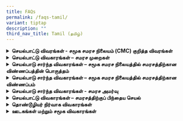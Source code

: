```yaml
---
title: FAQs
permalink: /faqs-tamil/
variant: tiptap
description: ""
third_nav_title: Tamil (தமிழ்)
---
```

<div data-type="detailGroup" class="isomer-accordion isomer-accordion-white">
<details class="isomer-details">
<summary><strong>செயல்பாட்டு விவரங்கள் - சமூக சமரச நிலையம் (CMC) குறித்த விவரங்கள்</strong>
</summary>
<div data-type="detailsContent" class="isomer-details-content">
<blockquote>
<p>சமூக சமரச நிலையம் (CMC) என்ன செய்கிறது?</p>
</blockquote>
<p>சட்ட அமைச்சின் கீழ் செயல்படும் சமூக சமரச நிலையம் (CMC), உறவுமுறை சார்ந்த
மற்றும் சமூகச் சர்ச்சைகளை சந்திக்கும் சிங்கப்பூர் குடியிருப்பாளர்களுக்கு
சமரச சேவையை வழங்குகிறது.</p>
<p>இந்த சேவை&nbsp;இலவசமாக&nbsp;வழங்கப்படுகிறது.</p>
<p></p>
<blockquote>
<p>சமரசத்தின் நன்மைகள் என்ன?</p>
</blockquote>
<p>CMC-யில் நடைபெறும் சமரசம் பின்வரும் நன்மைகளை வழங்குகிறது:</p>
<ul data-tight="true" class="tight">
<li>
<p>செலவு: இந்த சேவை&nbsp;இலவசம்.</p>
</li>
<li>
<p>தனியுரிமை: சமரசத்தின் போது விவாதிக்கப்படும் விஷயங்கள் மற்றும் தரப்பினரின்
அடையாளம் இரகசியமாக வைக்கப்படும்.</p>
</li>
<li>
<p>நேரம்: ஒரு சமரச அமர்வு வழக்கமாக சுமார் இரண்டு மணிநேரம் நடைபெறும். இது
திங்கள் முதல் வெள்ளி வரை மற்றும் சனிக்கிழமைகளில் காலை நேரத்தில் நடைபெறும்.</p>
</li>
<li>
<p>இருப்பிடம்: நாங்கள் சட்ட அமைச்சின் சேவை நிலையத்தில் நேரில் சமரச சேவையையும்,
நாடு முழுவதும் உள்ள 18 தீவளாவிய சமரச இடங்களிலும் சேவையையும் வழங்குகிறோம்.
குறைந்த சிக்கலுடைய சர்ச்சைகளுக்கு மெய்நிகர் (இணையவழி) சமரச சேவையும் வழங்கப்படுகிறது.</p>
</li>
</ul>
<p>CMC-யில் சமரசத்திற்காக விண்ணப்பிப்பதற்கு முன்,&nbsp;நீங்கள் எந்த ஆதாரத்தையும்
சமர்ப்பிக்க வேண்டிய அவசியம் இல்லை.</p>
</div>
</details>
<details class="isomer-details">
<summary><strong>செயல்பாட்டு விவகாரங்கள் – சமரச முறைகள்</strong>
</summary>
<div data-type="detailsContent" class="isomer-details-content">
<blockquote>
<p>சமூக சமரச நிலையத்தில் (CMC) சமரசம் எங்கே நடைபெறுகிறது?</p>
</blockquote>
<p>சமூக சமரச நிலையத்தின் (CMC) சமரசமானது 45 Maxwell Road, The URA Centre
(East Wing), #07-11, Singapore 069118 என்ற முகவரியில் நடைபெறுகிறது.</p>
<p>நீதிமன்றம் பரிந்துரைத்த மற்றும் வழிநடத்தும் சமரசம் பின்வரும் நேரங்களில்
நடைபெறுகிறது:</p>
<ul data-tight="true" class="tight">
<li>
<p>திங்கள் முதல் வெள்ளி வரை, காலை 9.00 மணி முதல் மதியம் 1.00 மணி வரை</p>
</li>
</ul>
<p>தன்னார்வ சமரசம் பின்வரும் நேரங்களில் நடைபெறுகிறது:</p>
<ul data-tight="true" class="tight">
<li>
<p>திங்கள் முதல் வெள்ளி வரை, மதியம் 2.00 மணி முதல் மாலை 6.00 மணி வரை</p>
</li>
<li>
<p>சனிக்கிழமைகளில், காலை 9.00 மணி முதல் மதியம் 1.00 மணி வரை</p>
</li>
</ul>
<p>ஞாயிற்றுக்கிழமைகளில் மற்றும் பொது விடுமுறைகளில் எங்கள் சேவை முடக்கப்பட்டிருக்கும்.</p>
<p><strong>சட்ட அமைச்சின் சேவை நிலைத்தில் உள்ள சமூக சமரச நிலையத்தைத் தவிர, நாங்கள்&nbsp;18 தீவளாவிய சமரச இடங்களில்&nbsp;தொண்டூழிய சமரசத்தையும் வழங்குகிறோம்:</strong>
</p>
<ul data-tight="true" class="tight">
<li>
<p>ஏஸ் த பிளேஸ் சமூக மன்றம்</p>
</li>
<li>
<p>பிடோக் சமூக நிலையம்</p>
</li>
<li>
<p>சி யுவான் சமூக மன்றம்</p>
</li>
<li>
<p>கிளமெண்டி சமூக மன்றம்</p>
</li>
<li>
<p>கேலாங் செராய் சமூக மன்றம்@விஸ்மா கேலாங் செராய்</p>
</li>
<li>
<p>மெக்பர்சன் சமூக மன்றம்</p>
</li>
<li>
<p>நீ சூன் ஈஸ்ட் சமூக மன்றம்</p>
</li>
<li>
<p>பாய லேபார் கோவன் சமூக மன்றம்</p>
</li>
<li>
<p>தோ பாயோ வெஸ்ட் சமூக மன்றம்</p>
</li>
<li>
<p>தெலுக் பிளாங்கா சமூக மன்றம்</p>
</li>
<li>
<p>சர்வீஸ்எஸ்ஜி நிலையம் ஒன் பொங்கோல்</p>
</li>
<li>
<p>சர்வீஸ்எஸ்ஜி நிலையம் நமது தெம்பினிஸ் நடுவம்</p>
</li>
<li>
<p>சர்வீஸ்எஸ்ஜி@கியட் ஹொங் சமூக மன்றம்</p>
</li>
<li>
<p>சர்வீஸ்எஸ்ஜி நிலையம்@ஃபரண்ட்டியர் சமூக மன்றம்</p>
</li>
<li>
<p>சர்வீஸ்எஸ்ஜி நிலையம் புக்கிட் மேரா</p>
</li>
<li>
<p>சர்வீஸ்எஸ்ஜி நிலையம் உட்லண்ட்ஸ்</p>
</li>
<li>
<p>தெம்பினிஸ் ஈஸ்ட் அக்கம்பக்கக் காவல் சாவடி</p>
</li>
<li>
<p>தெம்பினிஸ் நார்த் அக்கம்பக்கக் காவல் சாவடி</p>
</li>
</ul>
<blockquote>
<p>Zoom மூலம் சமரசம் நடத்தப்படுமா?</p>
</blockquote>
<p>குறைந்த சிக்கலுடைய வழக்குகளுக்கு, மெய்நிகர் (இணையவழி) சமரச சேவை வழங்கப்படலாம்.</p>
</div>
</details>
<details class="isomer-details">
<summary><strong>செயல்பாடு சார்ந்த விவகாரங்கள் – சமூக சமரச நிலையத்தில் சமரசத்திற்கான விண்ணப்பத்தின் பொருத்தம்</strong>
</summary>
<div data-type="detailsContent" class="isomer-details-content">
<blockquote>
<p>சமூக சமரச நிலையத்தில் (CMC) சமரசத்திற்கு ஏற்ற சர்ச்சைகள் என்னென்ன?</p>
</blockquote>
<p>அக்கம்பக்கத்தார், குடும்ப உறுப்பினர்கள், நண்பர்கள், சக ஊழியர்கள், வீட்டுவாடகையாளர்,
வீட்டு உரிமையாளர் அல்லது பிற நபர்களுடன் ஏற்படும் உறவுமுறை சார்ந்த சர்ச்சைகள்
ஆகியவற்றுக்குத் தீர்வாக CMC-யில் சமரசம் ஒரு நல்ல விருப்பமாகும்.</p>
<p>எனினும், ஒப்பந்தம் சார்ந்த அல்லது வர்த்தக சார்ந்த சர்ச்சைகளுக்கு இது பொருத்தமானதல்ல.</p>
<p>CMC-யில் சமரசத்திற்கு ஏற்ற சர்ச்சைகளின் முழுமையான பட்டியலுக்காக, தயவுசெய்து&nbsp;
<a href="https://cmc.mlaw.gov.sg/disputes-suitable-for-mediation-tamil/" rel="noopener noreferrer nofollow" target="_blank"><u>இங்கே</u>
</a>கிளிக் செய்க.</p>
<blockquote>
<p>எந்த விசாரணையும் மேற்கொள்ளாமல் சமரச விண்ணப்பத்தை சமூக சமரச நிலையம் ஏன்
ஏற்றுக்கொள்கிறது?</p>
</blockquote>
<p>CMC விசாரணைகளை மேற்கொள்வதில்லை. சர்ச்சைக்குரிய தரப்பினரிடையே விவாதங்களை
எளிதாக்குவதே எங்களின் முதன்மையான நோக்கமாகும். சமரசம் மூலம், தரப்பினர் திறம்பட
கருத்துக்களைப் பரிமாறிக் கொள்ளவும், தீர்வுகளை ஆராயவும், பரஸ்பர நன்மை பயக்கும்
ஒப்பந்தங்களை எட்டவும் உதவுவதையே நாங்கள் நோக்கமாகக் கொண்டுள்ளோம்.</p>
<blockquote>
<p>தனியார் கூட்டுரிமை வீடு அல்லது தரை வீட்டில் அக்கம்பக்கத்தார் சர்ச்சைகள்
தொடர்பான வழக்குகளை சமூக சமரச நிலையத்தில் ஏற்கப்படுமா?</p>
</blockquote>
<p>தரை வீடுகள், கூட்டுரிமை வீடுகள் மற்றும் தனியார் அடுக்குமாடிக் குடியிருப்புகள்
உள்ளிட்ட பொது மற்றும் தனியார் குடியிருப்புப் பேட்டைகளில் அக்கம்பக்கத்தார்
சர்ச்சைகள் சம்பந்தப்பட்ட வழக்குகளை நாங்கள் ஏற்றுக்கொள்கிறோம்.</p>
<blockquote>
<p>என் பிரதான வீட்டுவாடகையாளர் அல்லது வீட்டு உரிமையாளருடன் எனக்கு சர்ச்சை
இருந்தால், CMC சமரசம் செய்யுமா?</p>
</blockquote>
<p>வீட்டு உரிமையாளரும் வீட்டுவாடகையாளரும் அல்லது துணை-வாடகையாளர்களும் இடையே
உள்ள ஒப்பந்தமில்லா சர்ச்சைகளுக்காக, நாங்கள் சமரச சேவையை வழங்குகிறோம்.</p>
<blockquote>
<p>சமூக சமரச நிலையத்தில் வழக்குத் தொடர எனக்கு ஆதாரம் தேவையா?</p>
</blockquote>
<p>சமூக சமரச நிலையத்தில் சமரசத்திற்கு விண்ணப்பிப்பதற்கு முன் நீங்கள் எந்த
ஆதாரத்தையும் சமர்ப்பிக்க வேண்டியதில்லை.</p>
<blockquote>
<p>சமரச அமர்வில் எத்தனை பேர் கலந்து கொள்ளலாம்?</p>
</blockquote>
<p>குடும்பச் சர்ச்சைகளைத் தவிர்த்து, சர்ச்சையில் நேரடியாக ஈடுபட்டுள்ள ஒவ்வொரு
தரப்பினரில் இருந்தும் இரண்டு நபர்கள் வரை சமரச அமர்வில் கலந்துகொள்ள அனுமதிக்கிறோம்.
ஒரு தீவளாவிய சமரச அமர்வுக்கு, ஒவ்வொரு தரப்பில் இருந்தும் ஒருவர் மட்டுமே
அமர்வில் கலந்துகொள்வார்.</p>
<blockquote>
<p>என் சார்பாக எனது குடும்ப உறுப்பினர்கள்/முகவரை என்னால் சமரச அமர்வில் கலந்துகொள்ள
வைக்க முடியுமா?</p>
</blockquote>
<p>உங்கள் குடும்ப உறுப்பினர் அல்லது முகவருக்கு உங்கள் விவகாரங்களை நிர்வகிக்க
பவர் ஆஃப் அட்டர்னி (பகராள் செயலுரிமைப் பத்திரம்) வழங்கப்பட்டிருந்தால்,
உங்கள் சார்பாக அவர்கள் அமர்வில் கலந்துகொள்ள நீங்கள் அங்கீகாரம் அளிக்கலாம்.
மற்ற எல்லா காரணங்களுக்காகவும், தயவுசெய்து எங்களைத் தொடர்பு கொள்ளவும். நீதிமன்றத்தால்
வழிகாட்டப்பட்ட சமரசத்திற்கு, நீதிமன்ற உத்தரவில் குறிப்பிடப்பட்டுள்ள தரப்பினர்
மட்டுமே சமரச அமர்வில் கலந்து கொள்வார்கள்.</p>
<blockquote>
<p>என்னுடன் சமரசத்தில் கலந்துகொள்ள எனக்கு ஒரு வழக்குரைஞர் கிடைப்பாரா?</p>
</blockquote>
<p>சமூக சமரச நிலையத்தில், வழக்குரைஞர்கள் இரு தரப்பினருடனும் சமரச அமர்வுகளில்
கலந்துகொள்ள அனுமதிக்கப்படுவதில்லை. உங்களுக்கு சட்ட ஆலோசனை தேவைப்பட்டால்,
சமரச அமர்வுக்கு முன் அதைத் தனியாகப் பெறுமாறு அறிவுறுத்தப்படுகிறது.</p>
</div>
</details>
<details class="isomer-details">
<summary><strong>செயல்பாடு சார்ந்த விவகாரங்கள் – சமூக சமரச நிலையத்தில் சமரசத்திற்கான விண்ணப்பம்</strong>
</summary>
<div data-type="detailsContent" class="isomer-details-content">
<blockquote>
<p>சமரசத்திற்கு விண்ணப்பித்த பிறகு என்ன நடக்கும்?</p>
</blockquote>
<p>தன்னார்வ சமரசத்திற்கான உங்கள் விண்ணப்பம் சமூக சமரச நிலையத்தில் (CMC) பெறப்பட்டவுடன்,
பின்வரும் செயல்முறை மேற்கொள்ளப்படும்:</p>
<ol data-tight="true" class="tight">
<li>
<p><strong>ஒப்புகை</strong>: உங்கள் சமரச விண்ணப்பத்திற்கான ஒப்புதல் அறிவிப்பை
நீங்கள் பெறுவீர்கள்.</p>
</li>
<li>
<p><strong>மதிப்பீடு</strong>: உங்கள் வழக்கு சமரசத்திற்கு பொருத்தமானதா என்பதைத்
தீர்மானிக்க, நாங்கள் அதை மதிப்பீடு செய்வோம்.</p>
</li>
<li>
<p><strong>மற்ற தரப்பிற்கு அழைப்பு (பிரதிவாதி)</strong>: உங்கள் வழக்கு CMC-யில்
சமரசத்திற்கு பொருத்தமானது என தீர்மானிக்கப்படின், நாங்கள் பிரதிவாதியை சமரசத்திற்கு
அழைத்து, அவரிடமிருந்து பெறப்படும் பதிலை உங்களிடம் பகிர்வோம்.</p>
</li>
<li>
<p><strong>நேரத்திட்டத்தை அமைத்தல்</strong>: இரு தரப்பினரும் சமரசத்தில் பங்கேற்பதற்கு
ஒத்துக் கொண்டால், நாங்கள் அமர்வை திட்டமிட்டு, அதன் தேதி, நேரம் மற்றும்
இடம் குறித்து உங்களுக்கு தெரிவிப்போம்.</p>
</li>
<li>
<p><strong>சமரச அமர்வு</strong>: தேர்வுசெய்யப்பட்ட நாளில், நீங்களும் பிரதிவாதியும்
எங்கள் சமரச நிபுணர்(களுடன்) சந்திப்பீர்கள். சமரச நிபுணர்(கள்) இரு தரப்புகளுக்கும்
இடையில் ஒரு கருத்து பரிமாற்றத்தை எளிதாக்கி, நல்ல புரிதலும், வாய்ப்புள்ள
சமாதான தீர்வும் ஏற்பட உதவுவார்கள்.</p>
</li>
<li>
<p><strong>முடிவு</strong>: உடன்பாடு எட்டப்பட்டவுடன், எங்கள் சமரச நிபுணர்(கள்)
விதிகளை ஆவணப்படுத்துவார்கள். கையொப்பமிடும் முன் அந்த ஆவணத்தை நீங்கள் மீளாய்வு
செய்யும் வாய்ப்பு பெறுவீர்கள்.
<br>நீங்கள் கையொப்பமிட்ட ஒப்பந்தத்தின் நகலையும் பெறுவீர்கள்.</p>
</li>
</ol>
<p>உடன்பாடு எட்டப்படவில்லை என்றால், அமர்வு மரியாதையுடன் முடிக்கப்படும்.
<br>தகராறைத் தீர்க்கும் மற்ற விருப்பங்களை நீங்கள் ஆராயலாம், இதில் சட்ட ஆலோசனை
பெறுவதோ அல்லது நீதிமன்றத்தில் வழக்கு தாக்கல் செய்வதோ அடங்கும்.</p>
<ol start="7" data-tight="true" class="tight">
<li>
<p><strong>தொடர்ந்து செயல்படுதல்</strong>: தேவைப்பட்டால், CMC தொடர்ச்சியான
சமரச அமர்வுகளையும் வழங்கலாம்.</p>
</li>
</ol>
<blockquote>
<p>பிரதிவாதி சமூக சமரச நிலையத்தின் அழைப்பைப் புறக்கணித்தாலோ அல்லது நிராகரித்தாலோ,
எனக்கு வேறு என்ன வழிகள் உள்ளன?</p>
</blockquote>
<p>தன்னார்வ சமரசத்திற்கு, இரு தரப்பினரும் பங்கேற்கத் தயாராக இருக்கும்போது
மட்டுமே, நாங்கள் ஒரு சமரச அமர்வுக்கு ஏற்பாடு செய்ய முடியும்.</p>
<p><strong><u>அக்கம்பக்கத்தார் அல்லாதவருடனான சர்ச்சைகள்</u></strong>
</p>
<p>பிரதிவாதி சமரச அழைப்பை நிராகரித்தாலோ அல்லது அதற்குப் பதிலளிக்கத் தவறினாலோ,
இந்தச் சர்ச்சையைத் தீர்ப்பதற்கான பிற வழிகளை நீங்கள் ஆராயலாம், அதில் சட்ட
ஆலோசனையைப் பெறுவது அல்லது நீதிமன்றங்களில் வழக்கு தாக்கல் செய்வது ஆகியவை
அடங்கும்.</p>
<p><strong><u>தெம்பனிஸ் அக்கம்பக்கத்தாரின் சர்ச்சைகள் (தொடக்கக் கட்டத்தின்போது)</u></strong>
</p>
<p>பிரதிவாதி சமரச அழைப்பை நிராகரித்தாலோ அல்லது அதற்குப் பதிலளிக்கத் தவறினாலோ,
வார நாட்களில் காலை 9 மணி முதல் இரவு 9 மணி வரை, 3300 3300 என்ற நேரடித் தொலைப்பேசி
எண்ணை அழைப்பதன் மூலம் சமூகத் தொடர்புகள் பிரிவின் (Community Relations Unit,
CRU) உதவியை நீங்கள் நாடலாம்.</p>
<p><strong><u>மற்ற அனைத்து நகரங்களிலுள்ள அக்கம்பக்கத்தாரின் சர்ச்சைகள் (தொடக்கக் கட்டத்தின்போது)</u></strong>
</p>
<p>பிரதிவாதி பதிலளிக்க மறுத்தால் அல்லது பதிலளிக்கத் தவறினால், இறுதி முடிவைத்
தெரிவிக்கும் கடிதம் ஒன்றை உங்களுக்கு அனுப்புவோம். சமூக சர்ச்சை தீர்வு மன்றத்தில்
(CDRT) கோரிக்கை தாக்கல் செய்ய உங்களுக்கு ஒரு விருப்புரிமை இருக்கும்.</p>
</div>
</details>
<details class="isomer-details">
<summary><strong>செயல்பாடு சார்ந்த விவகாரங்கள் - சமரச அமர்வு</strong>
</summary>
<div data-type="detailsContent" class="isomer-details-content">
<blockquote>
<p>சமரசத்தின் போது என்ன நடக்கிறது?</p>
</blockquote>
<p>இது சமூக சமரச நிலையத்தின் (CMC) சமரசச் செயல்முறை:</p>
<p><strong>பதிவுசெய்தல்</strong>: அமர்வு நேரத்திற்குக் குறைந்தது 20 நிமிடங்களுக்கு
முன்பு வருகைதாரராகவும். எங்கள் அதிகாரி உங்களை வரவேற்று, தரப்பினரின் அடையாளங்களைச்
சரிபார்த்து, சமரச அமர்வு தொடங்குவதற்கு முன் அனைத்தும் ஒழுங்காக இருப்பதை
உறுதி செய்வார்.</p>
<p><strong>தொடக்க அறிவிப்பு</strong>: எங்கள் சமரச நிபுணர்(கள்) உங்களையும்
மற்ற தரப்பினரையும் சமரச அறைக்கு அழைப்பார்கள். அங்கு நீங்கள் இருவரும் அமர்வீர்கள்.
<br>பின்னர் சமரச நிபுணர்(கள்) சமரச செயல்முறை மற்றும் சில அடிப்படை விதிகளை
விளக்கும் தொடக்க அறிவிப்புடன்அமர்வைத் தொடங்குவார்கள்.</p>
<p><strong>கூட்டு அமர்வு</strong>: விண்ணப்பதாரர், சமரசத்திற்கு கொண்டுவரப்பட்ட
சிக்கல்கள் மற்றும் பிரச்சினைகளை பகிர்ந்து கொள்வதன் மூலம்ஆரம்பிப்பார். பின்னர்
பிரதிவாதிக்கு பதிலளிக்கும் வாய்ப்பு வழங்கப்படும்.
<br>எங்கள் சமரச நிபுணர்(கள்) முக்கியமான விவகாரங்களை சுருக்கமாக தொகுத்து விளக்குவார்கள்.
<br><strong>தனிப்பட்ட அமர்வு</strong>: சில நுணுக்கமான அல்லது உணர்வுப்பூர்வமான
விவகாரங்கள் தனியாக விவாதிக்கப்பட வேண்டியிருப்பின், சமரச நிபுணர்(கள்) ஒவ்வொரு
தரப்பினருடனும் தனித்தனியாகப் பேசலாம்.
<br>தனிப்பட்ட அமர்வில் பகிரப்படும் தகவல்கள் இரகசியமாக வைக்கப்படும், அத்தகைய
தகவலை வெளியிட அனுமதி அளிக்கப்படாத வரை.</p>
<p>எங்கள் சமரச நிபுணர்(கள்), இரு தரப்புகளுடனும் வெவ்வேறு தீர்வுகளை ஆராய,
கூட்டு மற்றும் தனிப்பட்ட அமர்வுகளை மாறிமாறி நடத்தலாம்.</p>
<p><strong>இறுதியாக:</strong>
</p>
<p><u>ஒப்பந்தத்துடன் முடிவு அடைவது (Settlement with an agreement)</u>
</p>
<p>உடன்பாடு எட்டப்பட்டவுடன், எங்கள் சமரச நிபுணர்(கள்) அந்த உடன்பாட்டின் விதிகளை
ஆவணப்படுத்துவார்கள்.
<br>நீங்கள் கையொப்பமிடும் முன் அந்த ஆவணத்தை மீளாய்வு செய்யும் வாய்ப்பு பெறுவீர்கள்.
<br>கையொப்பமிடப்பட்ட ஒப்பந்தத்தின் நகலும் உங்களுக்கு வழங்கப்படும்.</p>
<p><u>உடன்பாடு எட்டப்படாமல் இருப்பது (No settlement)</u>
</p>
<p>ஒரு உடன்பாட்டை எட்ட முடியாவிட்டால், நாங்கள் அமர்வை மரியாதையுடன் முடிப்போம்.
<br>இந்தச் சர்ச்சையைத் தீர்ப்பதற்கான மற்ற விருப்பங்களை, உதாரணமாக சட்ட ஆலோசனை
பெறுதல் அல்லது நீதிமன்றத்தில் வழக்கு தாக்கல் செய்தல் போன்றவற்றை, நீங்கள்
ஆராயலாம்.</p>
<blockquote>
<p>நான் சமரச அமர்வைப் பதிவு செய்யலாமா?</p>
</blockquote>
<p>சமூக சமரச நிலைய சட்டம், பிரிவு 49A -இல் விவரிக்கப்பட்டுள்ளபடி, சமூக சமரச
நிலையத்தில் செய்யப்படும் சமரசம் என்பது ஓர் இரகசிய செயல்முறையாகும். இரகசியத்தன்மையைப்
பேணுவதற்கும், தரப்பினர் பயமின்றி தகவல்களைப் பகிர்ந்து கொள்ள பாதுகாப்பான
இடத்தை வழங்குவதற்கும், சமரச அமர்வின் போது புகைப்படம் எடுக்க, காணொளிப் பதிவு
செய்ய அல்லது ஆடியோ பதிவு செய்ய அனுமதியில்லை. பதிவாக்கம் நடந்திருப்பது எங்களுக்குத்
தெரியவந்தால், சமரச நிபுணர்கள் அல்லது சமூக சமரச நிலைய அதிகாரி முன்னிலையில்,
அத்தகைய உள்ளடக்கத்தை நீக்குமாறு பொறுப்பான தரப்பினரிடம் கேட்டுக்கொள்ளப்படும்.</p>
<blockquote>
<p>சமூக சமரச நிலையத்தின் தீர்வு ஒப்பந்தம் சட்டப்படி கட்டுப்படுத்துகிறதா?</p>
</blockquote>
<p>ஒரு தீர்வு ஒப்பந்தம் கையெழுத்தானவுடன், அதில் கையொப்பமிட்ட தரப்பினரை அது
கட்டுப்படுத்தும், அதாவது சட்ட வழக்கு நடவடிக்கைகளுக்கு ஆதரவாக நீங்கள் அந்த
ஒப்பந்த ஆவணத்தை ஆதாரமாகப் பயன்படுத்தலாம்.</p>
</div>
</details>
<details class="isomer-details">
<summary><strong>செயல்பாட்டு விவகாரங்கள் – சமரசத்திற்குப் பிந்தைய செயல்</strong>
</summary>
<div data-type="detailsContent" class="isomer-details-content">
<blockquote>
<p>மற்ற தரப்பு ஒப்பந்தத்தை மீறினால் என்ன நடக்கும்?</p>
</blockquote>
<p>கடைசி சமரச அமர்விற்குப் பிறகு ஒரு மாத காலத்திற்குள் எங்கள் இணையவழி விண்ணப்பப்&nbsp;
<a href="https://eservices.mlaw.gov.sg/cmc/mediatorsportal/direct-intake/" rel="noopener noreferrer nofollow" target="_blank"><u>படிவத்தின்&nbsp;</u>
</a>மூலம் நீங்கள் விருப்புரிமை மறு-சமரசத்திற்கு விண்ணப்பிக்கலாம். நீங்கள்
1800 2255 529* என்ற சட்ட அமைச்சின் வினவல் எண்ணை அலுவலக நேரங்களில் அழைப்பதன்
மூலமும் விண்ணப்பிக்கலாம்</p>
<p><u>அக்கம்பக்கத்தார் அல்லாதவருடனான சர்ச்சைகள்</u>
</p>
<p>விருப்புரிமை மறு-சமரசத்தில் தீர்வு காணப்படாத நிலையில், இந்தச் சர்ச்சையைத்
தீர்ப்பதற்கான பிற வழிகளை நீங்கள் ஆராயலாம், அதில் சட்ட ஆலோசனையைப் பெறுவது
அல்லது நீதிமன்றங்களில் வழக்கு தாக்கல் செய்வது ஆகியவை அடங்கும்.&nbsp;</p>
<p><u>தெம்பனிஸ் அக்கம்பக்கத்தாரின் சர்ச்சைகள் (தொடக்கக் கட்டத்தின்போது)</u>
</p>
<p>பிரதிவாதி பதிலளிக்க மறுப்பதாலோ அல்லது பதிலளிக்கத் தவறுவதாலோ விருப்புரிமை
மறு-சமரசம் ஏற்படவில்லை என்றால், அலுவலக நேரங்களில் 1800 2255 529* என்ற சட்ட
அமைச்சின் வினவல் எண்ணை அழைப்பதன் மூலம் நேரடி தீர்வுக்கு விண்ணப்பிக்கலாம்.
சமூக சமரச நிலையத்தின் சமசர அமர்வுவில் இருதரப்பினரும் கட்டாயம் கலந்துகொள்ள
வேண்டும் என்பதே இதன் அர்த்தமாகும்.</p>
<p><u>மற்ற அனைத்து நகரங்களிலுள்ள அக்கம்பக்கத்தாரின் சர்ச்சைகள் (தொடக்கக் கட்டத்தின்போது)</u>
</p>
<p>பிரதிவாதி பதிலளிக்க மறுப்பதாலோ அல்லது பதிலளிக்கத் தவறுவதாலோ விருப்புரிமை
மறு-சமரசம் ஏற்படவில்லை என்றால், இறுதி முடிவைத் தெரிவிக்கும் கடிதம் ஒன்றை
உங்களுக்கு அனுப்புவோம். சமூக சர்ச்சை தீர்வு மன்றத்தில் (CDRT) கோரிக்கை
தாக்கல் செய்ய உங்களுக்கு ஒரு விருப்பத்தேர்வு இருக்கும்.</p>
<p><em>*கைப்பேசிகளிலிருந்து செய்யப்படும் அழைப்புகளுக்கு ஏர்டைம் கட்டணங்கள் விதிக்கப்படலாம் என்பதை நினைவில் கொள்ளவும்.</em>
</p>
</div>
</details>
<details class="isomer-details">
<summary><strong>தொண்டூழியர் நிர்வாக விவகாரங்கள்</strong>
</summary>
<div data-type="detailsContent" class="isomer-details-content">
<blockquote>
<p>சமூக சமரச நிலையத்தின் (CMC) சமரச நிபுணர்கள் யார்?</p>
</blockquote>
<p>சமூக சமரச நிலையத்தின் சமரச நிபுணர்கள், சட்ட அமைச்சரால் நியமிக்கப்படும்
தொண்டூழியர்கள் ஆவர்.</p>
<p>அவர்கள் தங்களின் பதவிக்கு நியமிக்கப்படுவதற்கு முன், கவனமாகத் தேர்ந்தெடுக்கப்பட்டு,
பயிற்சி அளிக்கப்பட்டு, மதிப்பீடு செய்யப்பட்டுள்ளனர்.
<br>மேலும், அவர்கள் தங்கள் பங்கு தொடர வல்லவர்களாக இருக்க, வழக்கமான சமரசங்களிலும்,
தொடர்ச்சியான பயிற்சிகளிலும் பங்கேற்க求ப்படுகிறார்கள்.</p>
<blockquote>
<p>சமூக சமரச நிலையம் புதிய தொண்டூழியர்களை நியமிக்கிறதா?</p>
</blockquote>
<p>சமூக சமரச நிலையம் ஒவ்வொரு ஆண்டும் புதிய தொண்டூழியர்களை நியமிக்கிறது, அதற்கான
விண்ணப்பச் சமர்ப்பிப்பு செப்டம்பர் மாத இறுதியில் முடிவடைகிறது. ஒவ்வொரு
ஆண்டும் அக்டோபர் முதல் நவம்பர் வரை வழக்கமாக நடைபெறும் தேர்வு நேர்காணல்களில்
கலந்துகொள்ள, நாங்கள் தேர்வு செய்யும் விண்ணப்பதாரர்கள் மட்டுமே அழைக்கப்படுவார்கள்.</p>
<blockquote>
<p>சமூக சமரச நிலையத்தின் (CMC) சமரச நிபுணராகத் தகுதி பெறுவது எப்படி?</p>
</blockquote>
<p>தகுதி பெறுவதற்கான செயல்முறை ஐந்து கட்டங்களைக் கொண்டுள்ளது:</p>
<ul data-tight="true" class="tight">
<li>
<p>விண்ணப்பம்</p>
</li>
<li>
<p>தேர்வு</p>
</li>
<li>
<p>மதிப்பீடு</p>
</li>
<li>
<p>தொழிற்பயிற்சி</p>
</li>
<li>
<p>நியமனம்</p>
</li>
</ul>
<p><a href="https://cmc.mlaw.gov.sg/how-to-be-a-cmc-mediator-tamil/" rel="noopener noreferrer nofollow" target="_blank"><u>இங்கே</u></a>&nbsp;கிளிக்
செய்து நீங்கள் விண்ணப்பிக்கலாம்.</p>
<blockquote>
<p>சமூக சமரச நிலையத்தின் (CMC) சமரச நிபுணராக ஆவது எப்படி?</p>
</blockquote>
<p>CMC தொண்டூழிய சமரச நிபுணராக விண்ணப்பிக்க, நீங்கள் பின்வரும் தகுதிகள் மற்றும்
நிபந்தனைகளை பூர்த்தி செய்ய வேண்டும்:</p>
<ul data-tight="true" class="tight">
<li>
<p>சிங்கப்பூர் குடியுரிமை உடையவராக அல்லது சிங்கப்பூர் நிரந்தரவாசியாக இருக்க
வேண்டும்</p>
</li>
<li>
<p>30 வயது அல்லது அதற்கு மேற்பட்டவராக இருக்க வேண்டும்</p>
</li>
<li>
<p>ஆங்கிலத்தில்&nbsp;எழுதவும், பேசவும் சரளமாக இருக்க வேண்டும்</p>
</li>
<li>
<p>உள்ளூர் மொழி அல்லது பேச்சுவழக்கில் தேர்ச்சி&nbsp;பெற்றிருக்க வேண்டும்</p>
</li>
<li>
<p>சமரசத்தை நடத்துவதற்கு ஜூம் தளத்தைப் பயன்படுத்தத் தெரிந்தவராக இருக்க வேண்டும்.</p>
</li>
<li>
<p>சமூக அல்லது தொண்டூழியப் பணிகளில் தற்போது துடிப்புடன் ஈடுபடுபவராக அல்லது
கடந்த காலத்தில் துடிப்புடன் ஈடுபட்டவராக இருப்பது முக்கியமாகும்.</p>
</li>
<li>
<p>கடந்த இரண்டு ஆண்டுகளுக்குள் சிங்கப்பூர் அனைத்துலக சமரசக் கழகத்திடமிருந்து
(SIMI) குறைந்தபட்சம் நிலை 1 அங்கீகாரத்தைப் பெற்றிருக்க வேண்டும்.</p>
</li>
<li>
<p>சிங்கப்பூரில் ஒரு கனிவான மற்றும் இணக்கமான சமூகத்தை உருவாக்கப் பங்களிப்பதில்
ஆர்வம் கொண்டவராக இருக்க வேண்டும்.</p>
</li>
</ul>
<p>விண்ணப்பிக்க&nbsp;<a href="https://cmc.mlaw.gov.sg/how-to-be-a-cmc-mediator-tamil/" rel="noopener noreferrer nofollow" target="_blank"><u>இங்கே</u></a>&nbsp;கிளிக்
செய்யவும்.</p>
</div>
</details>
<details class="isomer-details">
<summary><strong>ஊடகங்கள் மற்றும் சமூக விவகாரங்கள்</strong>
</summary>
<div data-type="detailsContent" class="isomer-details-content">
<blockquote>
<p>சமூக சமரச நிலையத்திடம் ஒரு விளக்கத்தை நான் கோர விரும்புகிறேன்.</p>
</blockquote>
<p>1800 2255* 529 என்ற சட்ட அமைச்சின் வினவல் தொலைபேசி எண்ணை அலுவலக நேரங்களில்
அழைக்கவும் அல்லது&nbsp;<a href="https://eservices.mlaw.gov.sg/enquiry/" rel="noopener noreferrer nofollow" target="_blank"><u>இங்கே</u></a>&nbsp;உள்ள
இணையவழிப் படிவத்தைப் பயன்படுத்தி உங்கள் கோரிக்கையைச் சமர்ப்பிக்கவும்.&nbsp;<em>*கைப்பேசிகளிலிருந்து செய்யப்படும் அழைப்புகளுக்கு ஏர்டைம் கட்டணங்கள் விதிக்கப்படலாம் என்பதை நினைவில் கொள்ளவும்.</em>
</p>
<blockquote>
<p>சமூக சமரச நிலையத்தின் ஆண்டு அறிக்கைகளை நான் எங்கே பெறலாம்?</p>
</blockquote>
<p>சமூக சமரச நிலையம் (CMC) ஆண்டு அறிக்கைகளை வெளியிடவில்லை. நீங்கள் குறிப்பிட்ட
வகையான புள்ளிவிவரங்களை விரும்பினால், தயவுசெய்து இங்கே உள்ள இணையவழி படிவத்தைப்
பயன்படுத்தி உங்கள் கோரிக்கையை சமர்ப்பிக்கவும்.</p>
<blockquote>
<p>நான் ஒரு ஊடக நேர்காணலை நடத்த விரும்புகிறேன்.</p>
</blockquote>
<p>1800 2255 529* என்ற சட்ட அமைச்சின் வினவல் தொலைபேசி எண்ணை அலுவலக நேரங்களில்
அழைக்கவும் அல்லது&nbsp;<a href="https://eservices.mlaw.gov.sg/enquiry/" rel="noopener noreferrer nofollow" target="_blank"><u>இங்கே</u></a>&nbsp;உள்ள
இணையவழிப் படிவத்தைப் பயன்படுத்தி உங்கள் கோரிக்கையின் தன்மை மற்றும் நோக்கத்தைக்
குறிப்பிட்டு உங்கள் கோரிக்கையைச் சமர்ப்பிக்கவும்.&nbsp;<em>*கைப்பேசிகளிலிருந்து செய்யப்படும் அழைப்புகளுக்கு ஏர்டைம் கட்டணங்கள் விதிக்கப்படலாம் என்பதை நினைவில் கொள்ளவும்.</em>
</p>
<blockquote>
<p>ஒரு நிகழ்வில் சமூக சமரச நிலையத்துடன் இணைந்து செயல்பட விரும்புகிறேன். அதற்கு
நான் யாரிடம் பேச வேண்டும்?</p>
</blockquote>
<p>1800 2255 529* என்ற சட்ட அமைச்சின் வினவல் தொலைபேசி எண்ணை அலுவலக நேரங்களில்
அழைக்கவும் அல்லது&nbsp;<a href="https://eservices.mlaw.gov.sg/enquiry/" rel="noopener noreferrer nofollow" target="_blank"><u>இங்கே</u></a>&nbsp;உள்ள
இணையவழிப் படிவத்தைப் பயன்படுத்தி உங்கள் கோரிக்கையின் தன்மை மற்றும் நோக்கத்தைக்
குறிப்பிட்டு உங்கள் கோரிக்கையைச் சமர்ப்பிக்கவும்.&nbsp;<em>*கைப்பேசிகளிலிருந்து செய்யப்படும் அழைப்புகளுக்கு ஏர்டைம் கட்டணங்கள் விதிக்கப்படலாம் என்பதை நினைவில் கொள்ளவும்.</em>
</p>
<blockquote>
<p>சமூக சமரச நிலையத்தின் புள்ளிவிவர அறிக்கையை நான் எங்கே பெறலாம்?</p>
</blockquote>
<p>சமூக சமரச நிலையம் புள்ளிவிவர அறிக்கைகளை வெளியிடவில்லை. நீங்கள் குறிப்பிட்ட
வகையான புள்ளிவிவரங்களை விரும்பினால், தயவுசெய்து இங்கே உள்ள இணையவழி படிவத்தைப்
பயன்படுத்தி உங்கள் கோரிக்கையை சமர்ப்பிக்கவும்.</p>
<blockquote>
<p>எனது நிறுவனம் சமூக சமரச நிலையத்தின் தகவல் பிரசுரங்களைக் கோர விரும்புகிறது.</p>
</blockquote>
<p>1800 2255 529* என்ற சட்ட அமைச்சின் வினவல் தொலைபேசி எண்ணை அலுவலக நேரங்களில்
அழைக்கவும் அல்லது&nbsp;<a href="https://eservices.mlaw.gov.sg/enquiry/" rel="noopener noreferrer nofollow" target="_blank"><u>இங்கே</u></a>&nbsp;உள்ள
இணையவழிப் படிவத்தைப் பயன்படுத்தி உங்கள் கோரிக்கையைச் சமர்ப்பிக்கவும்.&nbsp;<em>*கைப்பேசிகளிலிருந்து செய்யப்படும் அழைப்புகளுக்கு ஏர்டைம் கட்டணங்கள் விதிக்கப்படலாம் என்பதை நினைவில் கொள்ளவும்.</em>
</p>
<p><em>&nbsp;</em>
</p>
<p><em>*இந்தப் பக்கக் காட்சி வெவ்வேறு உலாவிகளுக்கு இடையில் மாறுபடலாம்.</em>
</p>
</div>
</details>
</div>
<p></p>